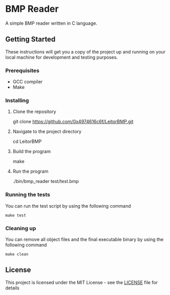 # BMP Reader

A simple BMP reader written in C language.

## Getting Started

These instructions will get you a copy of the project up and running on your local machine for development and testing purposes.

### Prerequisites

-   GCC compiler
-   Make

### Installing

1. Clone the repository

    git clone https://github.com/0x4974616c6f/LeitorBMP.git

2. Navigate to the project directory

    cd LeitorBMP

3. Build the program

    make

4. Run the program

    ./bin/bmp_reader test/test.bmp

### Running the tests

You can run the test script by using the following command

    make test

### Cleaning up

You can remove all object files and the final executable binary by using the following command

    make clean

## License

This project is licensed under the MIT License - see the [LICENSE](LICENSE) file for details

